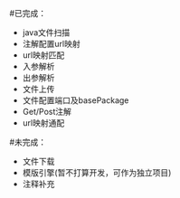 #已完成：
* java文件扫描
* 注解配置url映射
* url映射匹配
* 入参解析
* 出参解析
* 文件上传
* 文件配置端口及basePackage
* Get/Post注解
* url映射通配

#未完成：
* 文件下载
* 模版引擎(暂不打算开发，可作为独立项目)
* 注释补充